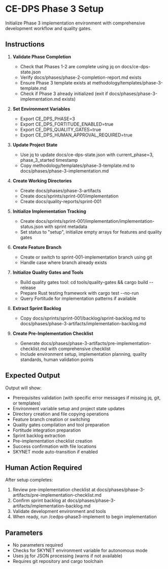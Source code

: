 # CE-DPS Phase 3 Setup

Initialize Phase 3 implementation environment with comprehensive development workflow and quality gates.

## Instructions

1. **Validate Phase Completion**
   - Check that Phases 1-2 are complete using jq on docs/ce-dps-state.json
   - Verify docs/phases/phase-2-completion-report.md exists
   - Ensure Phase 3 template exists at methodology/templates/phase-3-template.md
   - Check if Phase 3 already initialized (exit if docs/phases/phase-3-implementation.md exists)

2. **Set Environment Variables**
   - Export CE_DPS_PHASE=3
   - Export CE_DPS_FORTITUDE_ENABLED=true
   - Export CE_DPS_QUALITY_GATES=true
   - Export CE_DPS_HUMAN_APPROVAL_REQUIRED=true

3. **Update Project State**
   - Use jq to update docs/ce-dps-state.json with current_phase=3, phase_3_started timestamp
   - Copy methodology/templates/phase-3-template.md to docs/phases/phase-3-implementation.md

4. **Create Working Directories**
   - Create docs/phases/phase-3-artifacts
   - Create docs/sprints/sprint-001/implementation
   - Create docs/quality-reports/sprint-001

5. **Initialize Implementation Tracking**
   - Create docs/sprints/sprint-001/implementation/implementation-status.json with sprint metadata
   - Set status to "setup", initialize empty arrays for features and quality gates

6. **Create Feature Branch**
   - Create or switch to sprint-001-implementation branch using git
   - Handle case where branch already exists

7. **Initialize Quality Gates and Tools**
   - Build quality gates tool: cd tools/quality-gates && cargo build --release
   - Prepare Rust testing framework with cargo test --no-run
   - Query Fortitude for implementation patterns if available

8. **Extract Sprint Backlog**
   - Copy docs/sprints/sprint-001/backlog/sprint-backlog.md to docs/phases/phase-3-artifacts/implementation-backlog.md

9. **Create Pre-Implementation Checklist**
   - Generate docs/phases/phase-3-artifacts/pre-implementation-checklist.md with comprehensive checklist
   - Include environment setup, implementation planning, quality standards, human validation points

## Expected Output

Output will show:
- Prerequisites validation (with specific error messages if missing jq, git, or templates)
- Environment variable setup and project state updates  
- Directory creation and file copying operations
- Feature branch creation or switching
- Quality gates compilation and tool preparation
- Fortitude integration preparation
- Sprint backlog extraction
- Pre-implementation checklist creation
- Success confirmation with file locations
- SKYNET mode auto-transition if enabled

## Human Action Required

After setup completes:
1. Review pre-implementation checklist at docs/phases/phase-3-artifacts/pre-implementation-checklist.md
2. Confirm sprint backlog at docs/phases/phase-3-artifacts/implementation-backlog.md  
3. Validate development environment and tools
4. When ready, run /cedps-phase3-implement to begin implementation

## Parameters
- No parameters required
- Checks for SKYNET environment variable for autonomous mode
- Uses jq for JSON processing (warns if not available)
- Requires git repository and cargo toolchain